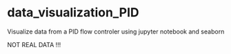 # data_visualization_PID
Visualize data from a PID flow controler using jupyter notebook and seaborn

NOT REAL DATA !!!
